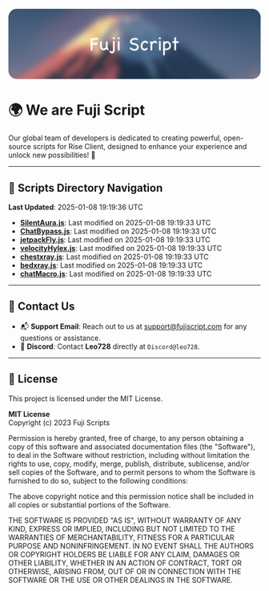 ![Banner](.github/b.webp)

# 🌍 **We are Fuji Script**

Our global team of developers is dedicated to creating powerful, open-source scripts for Rise Client, designed to enhance your experience and unlock new possibilities! 🌟

---
<!-- SCRIPTS_NAVIGATION_START -->
## 📂 **Scripts Directory Navigation**

**Last Updated**: 2025-01-08 19:19:36 UTC

- **[SilentAura.js](scripts/SilentAura.js)**: Last modified on 2025-01-08 19:19:33 UTC
- **[ChatBypass.js](scripts/ChatBypass.js)**: Last modified on 2025-01-08 19:19:33 UTC
- **[jetpackFly.js](scripts/jetpackFly.js)**: Last modified on 2025-01-08 19:19:33 UTC
- **[velocityHylex.js](scripts/velocityHylex.js)**: Last modified on 2025-01-08 19:19:33 UTC
- **[chestxray.js](scripts/chestxray.js)**: Last modified on 2025-01-08 19:19:33 UTC
- **[bedxray.js](scripts/bedxray.js)**: Last modified on 2025-01-08 19:19:33 UTC
- **[chatMacro.js](scripts/chatMacro.js)**: Last modified on 2025-01-08 19:19:33 UTC

<!-- SCRIPTS_NAVIGATION_END -->

---

## 💬 **Contact Us**  
- 📬 **Support Email**: Reach out to us at [support@fujiscript.com](mailto:support@fujiscript.com) for any questions or assistance.  
- 💬 **Discord**: Contact **Leo728** directly at `Discord@leo728`.

---

## 📜 **License**

This project is licensed under the MIT License.  

**MIT License**  
Copyright (c) 2023 Fuji Scripts  

Permission is hereby granted, free of charge, to any person obtaining a copy of this software and associated documentation files (the "Software"), to deal in the Software without restriction, including without limitation the rights to use, copy, modify, merge, publish, distribute, sublicense, and/or sell copies of the Software, and to permit persons to whom the Software is furnished to do so, subject to the following conditions:  

The above copyright notice and this permission notice shall be included in all copies or substantial portions of the Software.  

THE SOFTWARE IS PROVIDED "AS IS", WITHOUT WARRANTY OF ANY KIND, EXPRESS OR IMPLIED, INCLUDING BUT NOT LIMITED TO THE WARRANTIES OF MERCHANTABILITY, FITNESS FOR A PARTICULAR PURPOSE AND NONINFRINGEMENT. IN NO EVENT SHALL THE AUTHORS OR COPYRIGHT HOLDERS BE LIABLE FOR ANY CLAIM, DAMAGES OR OTHER LIABILITY, WHETHER IN AN ACTION OF CONTRACT, TORT OR OTHERWISE, ARISING FROM, OUT OF OR IN CONNECTION WITH THE SOFTWARE OR THE USE OR OTHER DEALINGS IN THE SOFTWARE.  
